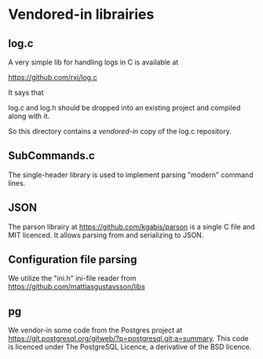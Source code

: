 # Vendored-in librairies

## log.c

A very simple lib for handling logs in C is available at

  https://github.com/rxi/log.c

It says that

  log.c and log.h should be dropped into an existing project and compiled
  along with it.

So this directory contains a _vendored-in_ copy of the log.c repository.

## SubCommands.c

The single-header library is used to implement parsing "modern" command lines.

## JSON

The parson librairy at https://github.com/kgabis/parson is a single C file
and MIT licenced. It allows parsing from and serializing to JSON.

## Configuration file parsing

We utilize the "ini.h" ini-file reader from https://github.com/mattiasgustavsson/libs

## pg

We vendor-in some code from the Postgres project at
https://git.postgresql.org/gitweb/?p=postgresql.git;a=summary. This code is
licenced under The PostgreSQL Licence, a derivative of the BSD licence.
